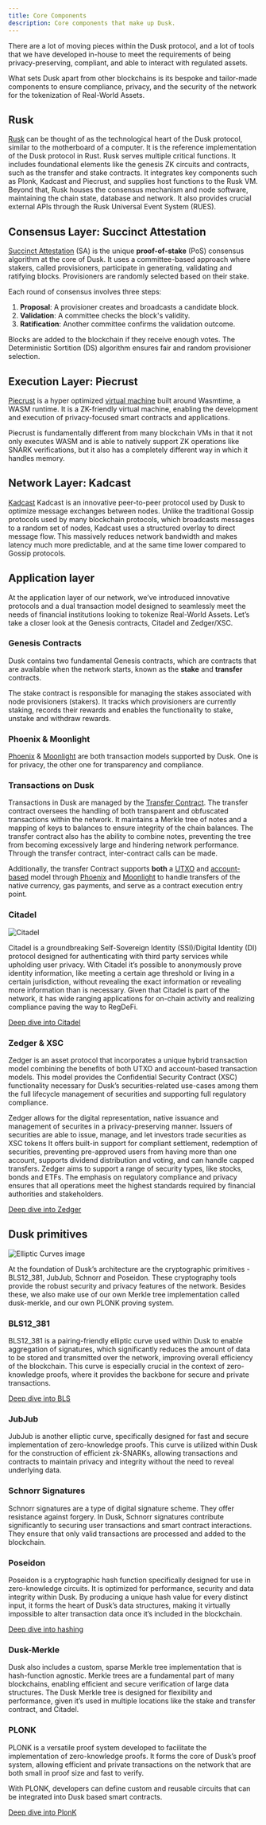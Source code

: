 ```yaml
---
title: Core Components
description: Core components that make up Dusk.
---
```


There are a lot of moving pieces within the Dusk protocol, and a lot of tools that we have developed in-house to meet the requirements of being privacy-preserving, compliant, and able to interact with regulated assets.

What sets Dusk apart from other blockchains is its bespoke and tailor-made components to ensure compliance, privacy, and the security of the network for the tokenization of Real-World Assets.

## Rusk

[Rusk](/developer/smart-contract/rusk) can be thought of as the technological heart of the Dusk protocol, similar to the motherboard of a computer. It is the reference implementation of the Dusk protocol in Rust. Rusk serves multiple critical functions. It includes foundational elements like the genesis ZK circuits and contracts, such as the transfer and stake contracts. It integrates key components such as Plonk, Kadcast and Piecrust, and supplies host functions to the Rusk VM. Beyond that, Rusk houses the consensus mechanism and node software, maintaining the chain state, database and network. It also provides crucial external APIs through the Rusk Universal Event System (RUES).

## Consensus Layer: Succinct Attestation

[Succinct Attestation](/learn/deep-dive/succinct-attestation) (SA) is the unique **proof-of-stake** (PoS) consensus algorithm at the core of Dusk. It uses a committee-based approach where stakers, called provisioners, participate in generating, validating and ratifying blocks. Provisioners are randomly selected based on their stake.

Each round of consensus involves three steps: 
1. **Proposal**: A provisioner creates and broadcasts a candidate block.
2. **Validation**: A committee checks the block's validity.
3. **Ratification**: Another committee confirms the validation outcome.

Blocks are added to the blockchain if they receive enough votes. The Deterministic Sortition (DS) algorithm ensures fair and random provisioner selection.
 
## Execution Layer: Piecrust

[Piecrust](/learn/deep-dive/piecrust) is a hyper optimized <a href="https://en.wikipedia.org/wiki/Virtual_machine" target="_blank">virtual machine</a> built around Wasmtime, a WASM runtime. It is a ZK-friendly virtual machine, enabling the development and execution of privacy-focused smart contracts and applications. 

Piecrust is fundamentally different from many blockchain VMs in that it not only executes WASM and is able to natively support ZK operations like SNARK verifications, but it also has a completely different way in which it handles memory.

## Network Layer: Kadcast

<a href="https://github.com/dusk-network/kadcast/blob/main/README.md" target="_blank">Kadcast</a> Kadcast is an innovative peer-to-peer protocol used by Dusk to optimize message exchanges between nodes. Unlike the traditional Gossip protocols used by many blockchain protocols, which broadcasts messages to a random set of nodes, Kadcast uses a structured overlay to direct message flow. This massively reduces network bandwidth and makes latency much more predictable, and at the same time lower compared to Gossip protocols.
 
## Application layer

At the application layer of our network, we’ve introduced innovative protocols and a dual transaction model designed to seamlessly meet the needs of financial institutions looking to tokenize Real-World Assets. Let’s take a closer look at the Genesis contracts, Citadel and Zedger/XSC.

### Genesis Contracts

Dusk contains two fundamental Genesis contracts, which are contracts that are available when the network starts, known as the **stake** and **transfer** contracts. 

The stake contract is responsible for managing the stakes associated with node provisioners (stakers). It tracks which provisioners are currently staking, records their rewards and enables the functionality to stake, unstake and withdraw rewards.

### Phoenix & Moonlight

[Phoenix](tx-models#phoenix) & [Moonlight](tx-models#moonlight) are both transaction models supported by Dusk. One is for privacy, the other one for transparency and compliance.

### Transactions on Dusk

Transactions in Dusk are managed by the <a href="https://github.com/dusk-network/rusk/tree/master/contracts/transfer" target="_blank">Transfer Contract</a>. The transfer contract oversees the handling of both transparent and obfuscated transactions within the network. It maintains a Merkle tree of notes and a mapping of keys to balances to ensure integrity of the chain balances. The transfer contract also has the ability to combine notes, preventing the tree from becoming excessively large and hindering network performance. Through the transfer contract, inter-contract calls can be made.

Additionally, the transfer Contract supports **both** a [UTXO](tx-models#utxos) and [account-based](tx-models#account-model) model through [Phoenix](tx-models#phoenix) and [Moonlight](tx-models#moonlight) to handle transfers of the native currency, gas payments, and serve as a contract execution entry point.

### Citadel

![Citadel](../../../assets/citadel.gif)

Citadel is a groundbreaking Self-Sovereign Identity (SSI)/Digital Identity (DI) protocol designed for authenticating with third party services while upholding user privacy. With Citadel it’s possible to anonymously prove identity information, like meeting a certain age threshold or living in a certain jurisdiction, without revealing the exact information or revealing more information than is necessary. Given that Citadel is part of the network, it has wide ranging applications for on-chain activity and realizing compliance paving the way to RegDeFi.

[Deep dive into Citadel](/developer/digital-identity/protocol) 

### Zedger & XSC

Zedger is an asset protocol that incorporates a unique hybrid transaction model combining the benefits of both UTXO and account-based transaction models. This model provides the Confidential Security Contract (XSC) functionality necessary for Dusk’s securities-related use-cases among them the full lifecycle management of securities and supporting full regulatory compliance.

Zedger allows for the digital representation, native issuance and management of securites in a privacy-preserving manner. Issuers of securities are able to issue, manage, and let investors trade securities as XSC tokens It offers built-in support for compliant settlement, redemption of securities, preventing pre-approved users from having more than one account, supports dividend distribution and voting, and can handle capped transfers. Zedger aims to support a range of security types, like stocks, bonds and ETFs. The emphasis on regulatory compliance and privacy ensures that all operations meet the highest standards required by financial authorities and stakeholders.

[Deep dive into Zedger](deep-dive/transaction_models/zedger) 

## Dusk primitives

![Elliptic Curves image](../../../assets/elliptic_curves.png)

At the foundation of Dusk’s architecture are the cryptographic primitives - BLS12_381, JubJub, Schnorr and Poseidon. These cryptography tools provide the robust security and privacy features of the network. Besides these, we also make use of our own Merkle tree implementation called dusk-merkle, and our own PLONK proving system.

### BLS12_381

BLS12_381 is a pairing-friendly elliptic curve used within Dusk to enable aggregation of signatures, which significantly reduces the amount of data to be stored and transmitted over the network, improving overall efficiency of the blockchain. This curve is especially crucial in the context of zero-knowledge proofs, where it provides the backbone for secure and private transactions.

[Deep dive into BLS](/deep-dive/cryptography/bls) 

### JubJub

JubJub is another elliptic curve, specifically designed for fast and secure implementation of zero-knowledge proofs. This curve is utilized within Dusk for the construction of efficient zk-SNARKs, allowing transactions and contracts to maintain privacy and integrity without the need to reveal underlying data.

### Schnorr Signatures

Schnorr signatures are a type of digital signature scheme. They offer resistance against forgery. In Dusk, Schnorr signatures contribute significantly to securing user transactions and smart contract interactions. They ensure that only valid transactions are processed and added to the blockchain.

### Poseidon

Poseidon is a cryptographic hash function specifically designed for use in zero-knowledge circuits. It is optimized for performance, security and data integrity within Dusk. By producing a unique hash value for every distinct input, it forms the heart of Dusk’s data structures, making it virtually impossible to alter transaction data once it’s included in the blockchain.

[Deep dive into hashing](/learn/deep-dive/cryptography/hashing)

### Dusk-Merkle

Dusk also includes a custom, sparse Merkle tree implementation that is hash-function agnostic. Merkle trees are a fundamental part of many blockchains, enabling efficient and secure verification of large data structures. The Dusk Merkle tree is designed for flexibility and performance, given it’s used in multiple locations like the stake and transfer contract, and Citadel. 
 
### PLONK

PLONK is a versatile proof system developed to facilitate the implementation of zero-knowledge proofs. It forms the core of Dusk’s proof system, allowing efficient and private transactions on the network that are both small in proof size and fast to verify. 

With PLONK, developers can define custom and reusable circuits that can be integrated into Dusk based smart contracts. 

[Deep dive into PlonK](deep-dive/cryptography/plonk) 
